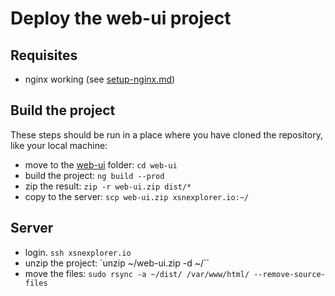 # Deploy the web-ui project

## Requisites
- nginx working (see [setup-nginx.md](/infra/misc/setup-nginx.md))


## Build the project

These steps should be run in a place where you have cloned the repository, like your local machine:
- move to the [web-ui](/web-ui) folder: `cd web-ui`
- build the project: `ng build --prod`
- zip the result: `zip -r web-ui.zip dist/*`
- copy to the server: `scp web-ui.zip xsnexplorer.io:~/`


## Server
- login. `ssh xsnexplorer.io`
- unzip the project: `unzip ~/web-ui.zip -d ~/``
- move the files: `sudo rsync -a ~/dist/ /var/www/html/ --remove-source-files`
